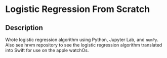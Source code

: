 # Logistic Regression From Scratch
## Description
Wrote logistic regression algorithm using Python, Jupyter Lab, and `numPy`. Also see hrvm repository to see the logistic regression algorithm translated into Swift for use
on the apple watchOs.
